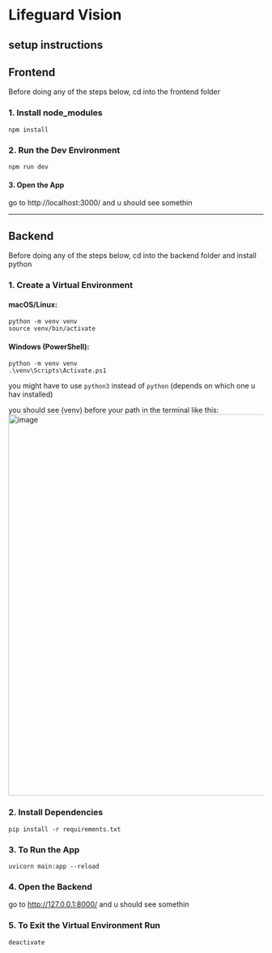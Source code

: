 # Lifeguard Vision

## setup instructions

## Frontend
Before doing any of the steps below, cd into the frontend folder
### 1. Install node_modules
```
npm install
```

### 2. Run the Dev Environment
```
npm run dev
```

#### 3. Open the App
go to http://localhost:3000/ and u should see somethin

----------------------------------------------------------------

## Backend
Before doing any of the steps below, cd into the backend folder and install python
### 1. Create a Virtual Environment
#### macOS/Linux:
```
python -m venv venv
source venv/bin/activate
```

#### Windows (PowerShell):
```
python -m venv venv
.\venv\Scripts\Activate.ps1
```

you might have to use ``python3`` instead of ``python`` (depends on which one u hav installed)

you should see (venv) before your path in the terminal like this:
<img width="752" alt="image" src="https://github.com/user-attachments/assets/a02f4086-4851-41fe-8065-96c9cc48659e" />

### 2. Install Dependencies
```
pip install -r requirements.txt
```

### 3. To Run the App
```
uvicorn main:app --reload
```

### 4. Open the Backend
go to http://127.0.0.1:8000/ and u should see somethin

### 5. To Exit the Virtual Environment Run
```
deactivate
```



